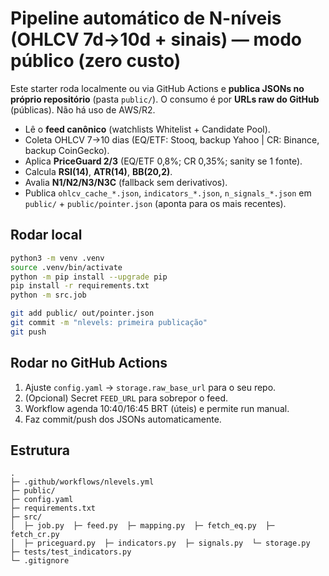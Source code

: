 # Pipeline automático de N-níveis (OHLCV 7d→10d + sinais) — **modo público (zero custo)**

Este starter roda localmente ou via GitHub Actions e **publica JSONs no próprio repositório** (pasta `public/`).
O consumo é por **URLs raw do GitHub** (públicas). Não há uso de AWS/R2.

- Lê o **feed canônico** (watchlists Whitelist + Candidate Pool).
- Coleta OHLCV 7→10 dias (EQ/ETF: Stooq, backup Yahoo | CR: Binance, backup CoinGecko).
- Aplica **PriceGuard 2/3** (EQ/ETF 0,8%; CR 0,35%; sanity se 1 fonte).
- Calcula **RSI(14)**, **ATR(14)**, **BB(20,2)**.
- Avalia **N1/N2/N3/N3C** (fallback sem derivativos).
- Publica `ohlcv_cache_*.json`, `indicators_*.json`, `n_signals_*.json` em `public/` + `public/pointer.json` (aponta para os mais recentes).

## Rodar local
```bash
python3 -m venv .venv
source .venv/bin/activate
python -m pip install --upgrade pip
pip install -r requirements.txt
python -m src.job

git add public/ out/pointer.json
git commit -m "nlevels: primeira publicação"
git push
```

## Rodar no GitHub Actions
1) Ajuste `config.yaml` → `storage.raw_base_url` para o seu repo.  
2) (Opcional) Secret `FEED_URL` para sobrepor o feed.  
3) Workflow agenda 10:40/16:45 BRT (úteis) e permite run manual.  
4) Faz commit/push dos JSONs automaticamente.

## Estrutura
```
.
├─ .github/workflows/nlevels.yml
├─ public/
├─ config.yaml
├─ requirements.txt
├─ src/
│  ├─ job.py  ├─ feed.py  ├─ mapping.py  ├─ fetch_eq.py  ├─ fetch_cr.py
│  ├─ priceguard.py  ├─ indicators.py  ├─ signals.py  └─ storage.py
├─ tests/test_indicators.py
└─ .gitignore
```
